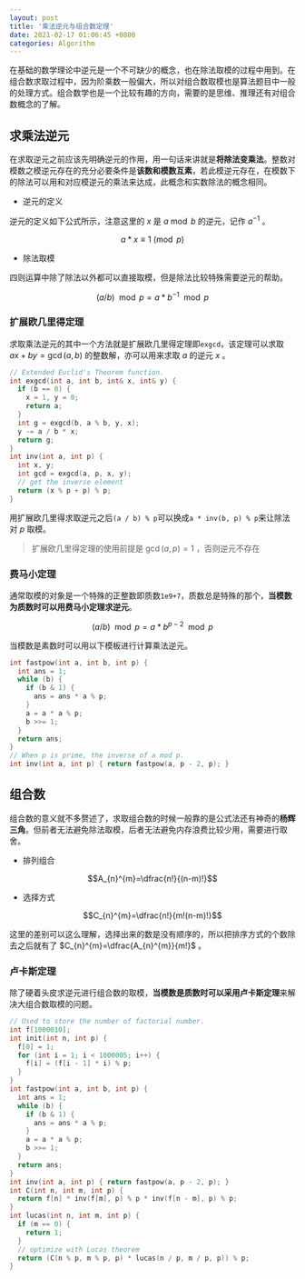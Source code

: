 ```yaml
---
layout: post
title: '乘法逆元与组合数定理'
date: 2021-02-17 01:06:45 +0800
categories: Algorithm
---
```


在基础的数学理论中逆元是一个不可缺少的概念，也在除法取模的过程中用到。在组合数求取过程中，因为阶乘数一般偏大，所以对组合数取模也是算法题目中一般的处理方式。组合数学也是一个比较有趣的方向，需要的是思维、推理还有对组合数概念的了解。

## 求乘法逆元

在求取逆元之前应该先明确逆元的作用，用一句话来讲就是**将除法变乘法**。整数对模数之模逆元存在的充分必要条件是**该数和模数互素**，若此模逆元存在，在模数下的除法可以用和对应模逆元的乘法来达成，此概念和实数除法的概念相同。

- 逆元的定义

逆元的定义如下公式所示，注意这里的 $x$ 是 $a\bmod{b}$ 的逆元，记作 $a^{-1}$ 。

$$a*x\equiv1\pmod{p}$$

- 除法取模

四则运算中除了除法以外都可以直接取模，但是除法比较特殊需要逆元的帮助。

$$(a/b)\mod{p}=a*b^{-1}\mod{p}$$

### 扩展欧几里得定理

求取乘法逆元的其中一个方法就是扩展欧几里得定理即`exgcd`，该定理可以求取 $ax+by=\gcd(a,b)$ 的整数解，亦可以用来求取 $a$ 的逆元 $x$ 。

```c++
// Extended Euclid's Theorem function.
int exgcd(int a, int b, int& x, int& y) {
  if (b == 0) {
    x = 1, y = 0;
    return a;
  }
  int g = exgcd(b, a % b, y, x);
  y -= a / b * x;
  return g;
}
int inv(int a, int p) {
  int x, y;
  int gcd = exgcd(a, p, x, y);
  // get the inverse element
  return (x % p + p) % p;
}
```

用扩展欧几里得求取逆元之后`(a / b) % p`可以换成`a * inv(b, p) % p`来让除法对 $p$ 取模。

> 扩展欧几里得定理的使用前提是 $\gcd(a,p)=1$ ，否则逆元不存在

### 费马小定理

通常取模的对象是一个特殊的正整数即质数`1e9+7`，质数总是特殊的那个，**当模数为质数时可以用费马小定理求逆元**。

$$(a/b)\mod{p}=a*b^{p-2}\mod{p}$$

当模数是素数时可以用以下模板进行计算乘法逆元。

```c++
int fastpow(int a, int b, int p) {
  int ans = 1;
  while (b) {
    if (b & 1) {
      ans = ans * a % p;
    }
    a = a * a % p;
    b >>= 1;
  }
  return ans;
}
// When p is prime, the inverse of a mod p.
int inv(int a, int p) { return fastpow(a, p - 2, p); }
```

## 组合数

组合数的意义就不多赘述了，求取组合数的时候一般靠的是公式法还有神奇的**杨辉三角**。但前者无法避免除法取模，后者无法避免内存浪费比较少用，需要进行取舍。

- 排列组合

$$A_{n}^{m}=\dfrac{n!}{(n-m)!}$$

- 选择方式

$$C_{n}^{m}=\dfrac{n!}{m!(n-m)!}$$

这里的差别可以这么理解，选择出来的数是没有顺序的，所以把排序方式的个数除去之后就有了 $C_{n}^{m}=\dfrac{A_{n}^{m}}{m!}$ 。

### 卢卡斯定理

除了硬着头皮求逆元进行组合数的取模，**当模数是质数时可以采用卢卡斯定理**来解决大组合数取模的问题。

```c++
// Used to store the number of factorial number.
int f[1000010];
int init(int n, int p) {
  f[0] = 1;
  for (int i = 1; i < 1000005; i++) {
    f[i] = (f[i - 1] * i) % p;
  }
}
int fastpow(int a, int b, int p) {
  int ans = 1;
  while (b) {
    if (b & 1) {
      ans = ans * a % p;
    }
    a = a * a % p;
    b >>= 1;
  }
  return ans;
}
int inv(int a, int p) { return fastpow(a, p - 2, p); }
int C(int n, int m, int p) {
  return f[n] * inv(f[m], p) % p * inv(f[n - m], p) % p;
}
int lucas(int n, int m, int p) {
  if (m == 0) {
    return 1;
  }
  // optimize with Lucas theorem
  return (C(n % p, m % p, p) * lucas(n / p, m / p, p)) % p;
}
```
